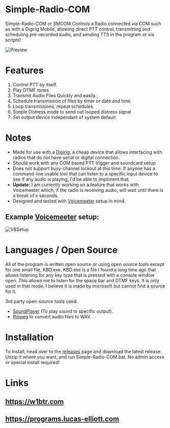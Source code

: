 # Simple-Radio-COM
 Simple-Radio-COM or SMCOM Controls a Radio connected via COM such as with a Digirig Mobile, allowing direct PTT control, transmitting and scheduling pre-recorded audio, and sending TTS in the program or via scripts!


![Preview](https://i.imgur.com/gpzGNt8.png)

# Features

1. Control PTT by itself.
2. Play DTMF tones.
3. Transmit Audio Files Quickly and easily.
4. Schedule transmission of files by timer or date and time.
5. Loop transmissions, repeat schedules.
6. Simple Distress mode to send out looped distress signal
7. Set output device independant of system default

# Notes

- Made for use with a [Digirig](https://digirig.net/), a cheap device that allows interfacing with radios that do not have serial or digital connection.
- Should work with any COM based PTT trigger and soundcard setup
- Does not support busy-channel lockout at this time. If anyone has a command-line usable tool that can listen to a specific input device to see if any audio is playing, I'd be able to impliment that.
- **Update:** I am currently working on a feature that works with Voicemeeter which, if the radio is receiving audio, will wait until there is a break of x seconds.
- Designed and tested with [Voicemeeter](https://voicemeeter.com/) setup in mind.

## Example [Voicemeeter](https://voicemeeter.com/) setup:
![VBSetup](https://i.imgur.com/QpXijEu.png)

# Languages / Open Source

All of the program is written open source or using open source tools except for one small file, KBD.exe. KBD.exe is a file I found a long time ago that allows listening for any key type that is pressed with a console window open. This allows me to listen for the space bar and DTMF keys. It is only used in that mode. I believe it is made by microsoft but cannot find a source for it.

3rd party open-source tools used:
- [SoundPlayer](https://github.com/MichielP1807/AHKSoundToDevicePlayer) (To play sound to specific output).
- [ffmpeg](https://www.ffmpeg.org/) to convert audio files to WAV.

# Installation

To Install, head over to the [releases](https://github.com/ITCMD/Simple-Radio-COM/releases) page and download the latest release. Unzip it where you want, and run Simple-Radio-COM.bat. No admin access or special install required!

# Links
## https://w1btr.com
## https://programs.lucas-elliott.com
